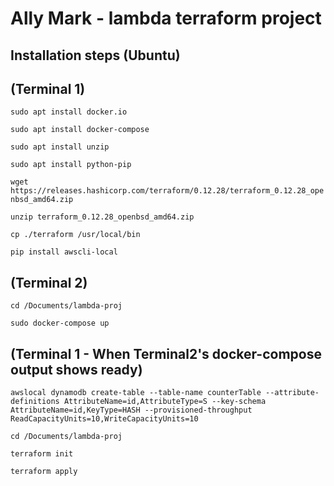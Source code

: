 # Ally Mark - lambda terraform project

## Installation steps (Ubuntu)
## (Terminal 1)
`sudo apt install docker.io`

`sudo apt install docker-compose`

`sudo apt install unzip`

`sudo apt install python-pip`

`wget https://releases.hashicorp.com/terraform/0.12.28/terraform_0.12.28_openbsd_amd64.zip`

`unzip terraform_0.12.28_openbsd_amd64.zip`

`cp ./terraform /usr/local/bin`

`pip install awscli-local`

## (Terminal 2)
`cd /Documents/lambda-proj`

`sudo docker-compose up`

## (Terminal 1 - When Terminal2's docker-compose output shows ready)
`awslocal dynamodb create-table --table-name counterTable --attribute-definitions AttributeName=id,AttributeType=S --key-schema AttributeName=id,KeyType=HASH --provisioned-throughput ReadCapacityUnits=10,WriteCapacityUnits=10`

`cd /Documents/lambda-proj`

`terraform init`

`terraform apply`
